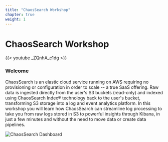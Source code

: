 ```yaml
---
title: "ChaosSearch Workshop"
chapter: true
weight: 1
---
```


# ChaosSearch Workshop

{{< youtube _ZQnhA_c1dg >}}

### Welcome
ChaosSearch is an elastic cloud service running on AWS requiring no provisioning or configuration in order to scale -- a true SaaS offering. Raw data is ingested directly from the user's S3 buckets (read-only) and indexed using ChaosSearch Index® technology back to the user's bucket, transforming S3 storage into a log and event analytics platform.
In this workshop you will learn how ChaosSearch can streamline log processing to take you from raw logs stored in S3 to powerful insights through Kibana, in just a few minutes and without the need to move data or create data pipelines.

![ChaosSearch Dashboard](/images/gettingstarted/dahsboard.jpg)